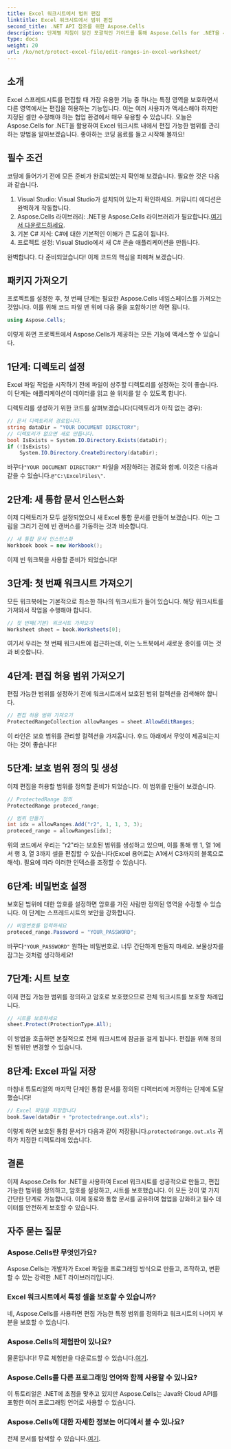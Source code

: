 ```yaml
---
title: Excel 워크시트에서 범위 편집
linktitle: Excel 워크시트에서 범위 편집
second_title: .NET API 참조를 위한 Aspose.Cells
description: 단계별 지침이 담긴 포괄적인 가이드를 통해 Aspose.Cells for .NET을 사용하여 Excel 워크시트에서 범위를 편집하는 방법을 알아보세요.
type: docs
weight: 20
url: /ko/net/protect-excel-file/edit-ranges-in-excel-worksheet/
---
```

## 소개

Excel 스프레드시트를 편집할 때 가장 유용한 기능 중 하나는 특정 영역을 보호하면서 다른 영역에서는 편집을 허용하는 기능입니다. 이는 여러 사용자가 액세스해야 하지만 지정된 셀만 수정해야 하는 협업 환경에서 매우 유용할 수 있습니다. 오늘은 Aspose.Cells for .NET을 활용하여 Excel 워크시트 내에서 편집 가능한 범위를 관리하는 방법을 알아보겠습니다. 좋아하는 코딩 음료를 들고 시작해 볼까요!

## 필수 조건

코딩에 들어가기 전에 모든 준비가 완료되었는지 확인해 보겠습니다. 필요한 것은 다음과 같습니다.

1. Visual Studio: Visual Studio가 설치되어 있는지 확인하세요. 커뮤니티 에디션은 완벽하게 작동합니다.
2.  Aspose.Cells 라이브러리: .NET용 Aspose.Cells 라이브러리가 필요합니다.[여기서 다운로드하세요](https://releases.aspose.com/cells/net/).
3. 기본 C# 지식: C#에 대한 기본적인 이해가 큰 도움이 됩니다.
4. 프로젝트 설정: Visual Studio에서 새 C# 콘솔 애플리케이션을 만듭니다.

완벽합니다. 다 준비되었습니다! 이제 코드의 핵심을 파헤쳐 보겠습니다.

## 패키지 가져오기

프로젝트를 설정한 후, 첫 번째 단계는 필요한 Aspose.Cells 네임스페이스를 가져오는 것입니다. 이를 위해 코드 파일 맨 위에 다음 줄을 포함하기만 하면 됩니다.

```csharp
using Aspose.Cells;
```

이렇게 하면 프로젝트에서 Aspose.Cells가 제공하는 모든 기능에 액세스할 수 있습니다.

## 1단계: 디렉토리 설정

Excel 파일 작업을 시작하기 전에 파일이 상주할 디렉토리를 설정하는 것이 좋습니다. 이 단계는 애플리케이션이 데이터를 읽고 쓸 위치를 알 수 있도록 합니다.

디렉토리를 생성하기 위한 코드를 살펴보겠습니다(디렉토리가 아직 없는 경우):

```csharp
// 문서 디렉토리의 경로입니다.
string dataDir = "YOUR DOCUMENT DIRECTORY";
// 디렉토리가 없으면 새로 만듭니다.
bool IsExists = System.IO.Directory.Exists(dataDir);
if (!IsExists)
    System.IO.Directory.CreateDirectory(dataDir);
```

 바꾸다`"YOUR DOCUMENT DIRECTORY"` 파일을 저장하려는 경로와 함께. 이것은 다음과 같을 수 있습니다.`@"C:\ExcelFiles\"`.

## 2단계: 새 통합 문서 인스턴스화

이제 디렉토리가 모두 설정되었으니 새 Excel 통합 문서를 만들어 보겠습니다. 이는 그림을 그리기 전에 빈 캔버스를 가동하는 것과 비슷합니다.

```csharp
// 새 통합 문서 인스턴스화
Workbook book = new Workbook();
```

이제 빈 워크북을 사용할 준비가 되었습니다!

## 3단계: 첫 번째 워크시트 가져오기

모든 워크북에는 기본적으로 최소한 하나의 워크시트가 들어 있습니다. 해당 워크시트를 가져와서 작업을 수행해야 합니다.

```csharp
// 첫 번째(기본) 워크시트 가져오기
Worksheet sheet = book.Worksheets[0];
```

여기서 우리는 첫 번째 워크시트에 접근하는데, 이는 노트북에서 새로운 종이를 여는 것과 비슷합니다.

## 4단계: 편집 허용 범위 가져오기

편집 가능한 범위를 설정하기 전에 워크시트에서 보호된 범위 컬렉션을 검색해야 합니다.

```csharp
// 편집 허용 범위 가져오기
ProtectedRangeCollection allowRanges = sheet.AllowEditRanges;
```

이 라인은 보호 범위를 관리할 컬렉션을 가져옵니다. 후드 아래에서 무엇이 제공되는지 아는 것이 좋습니다!

## 5단계: 보호 범위 정의 및 생성

이제 편집을 허용할 범위를 정의할 준비가 되었습니다. 이 범위를 만들어 보겠습니다.

```csharp
// ProtectedRange 정의
ProtectedRange proteced_range;

// 범위 만들기
int idx = allowRanges.Add("r2", 1, 1, 3, 3);
proteced_range = allowRanges[idx];
```

위의 코드에서 우리는 "r2"라는 보호된 범위를 생성하고 있으며, 이를 통해 행 1, 열 1에서 행 3, 열 3까지 셀을 편집할 수 있습니다(Excel 용어로는 A1에서 C3까지의 블록으로 해석). 필요에 따라 이러한 인덱스를 조정할 수 있습니다.

## 6단계: 비밀번호 설정 

보호된 범위에 대한 암호를 설정하면 암호를 가진 사람만 정의된 영역을 수정할 수 있습니다. 이 단계는 스프레드시트의 보안을 강화합니다.

```csharp
// 비밀번호를 입력하세요
proteced_range.Password = "YOUR_PASSWORD";
```

 바꾸다`"YOUR_PASSWORD"` 원하는 비밀번호로. 너무 간단하게 만들지 마세요. 보물상자를 잠그는 것처럼 생각하세요!

## 7단계: 시트 보호

이제 편집 가능한 범위를 정의하고 암호로 보호했으므로 전체 워크시트를 보호할 차례입니다.

```csharp
// 시트를 보호하세요
sheet.Protect(ProtectionType.All);
```

이 방법을 호출하면 본질적으로 전체 워크시트에 잠금을 걸게 됩니다. 편집을 위해 정의된 범위만 변경할 수 있습니다.

## 8단계: Excel 파일 저장

마침내 튜토리얼의 마지막 단계인 통합 문서를 정의된 디렉터리에 저장하는 단계에 도달했습니다!

```csharp
// Excel 파일을 저장합니다
book.Save(dataDir + "protectedrange.out.xls");
```

 이렇게 하면 보호된 통합 문서가 다음과 같이 저장됩니다.`protectedrange.out.xls` 귀하가 지정한 디렉토리에 있습니다.

## 결론

이제 Aspose.Cells for .NET을 사용하여 Excel 워크시트를 성공적으로 만들고, 편집 가능한 범위를 정의하고, 암호를 설정하고, 시트를 보호했습니다. 이 모든 것이 몇 가지 간단한 단계로 가능합니다. 이제 동료와 통합 문서를 공유하여 협업을 강화하고 필수 데이터를 안전하게 보호할 수 있습니다.

## 자주 묻는 질문

### Aspose.Cells란 무엇인가요?  
Aspose.Cells는 개발자가 Excel 파일을 프로그래밍 방식으로 만들고, 조작하고, 변환할 수 있는 강력한 .NET 라이브러리입니다.

### Excel 워크시트에서 특정 셀을 보호할 수 있습니까?  
네, Aspose.Cells를 사용하면 편집 가능한 특정 범위를 정의하고 워크시트의 나머지 부분을 보호할 수 있습니다.

### Aspose.Cells의 체험판이 있나요?  
 물론입니다! 무료 체험판을 다운로드할 수 있습니다.[여기](https://releases.aspose.com/).

### Aspose.Cells를 다른 프로그래밍 언어와 함께 사용할 수 있나요?  
이 튜토리얼은 .NET에 초점을 맞추고 있지만 Aspose.Cells는 Java와 Cloud API를 포함한 여러 프로그래밍 언어로 사용할 수 있습니다.

### Aspose.Cells에 대한 자세한 정보는 어디에서 볼 수 있나요?  
 전체 문서를 탐색할 수 있습니다.[여기](https://reference.aspose.com/cells/net/).